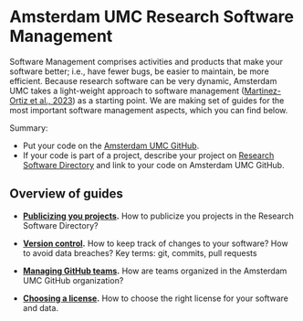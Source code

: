 # Amsterdam UMC Research Software Management 
Software Management comprises activities and products that make your software better; i.e., have fewer bugs, be easier to maintain, be more efficient. Because research software can be very dynamic, Amsterdam UMC takes a light-weight approach to software management ([Martinez-Ortiz et al., 2023](https://doi.org/10.5281/zenodo.7589725)) as a starting point. We are making set of guides for the most important software management aspects, which you can find below.

Summary:
* Put your code on the [Amsterdam UMC GitHub](https://github.com/AmsterdamUMC).
* If your code is part of a project, describe your project on [Research Software Directory](https://research-software-directory.org/organisations/amsterdam-university-medical-centers?page=units) and link to your code on Amsterdam UMC GitHub.

## Overview of guides
* **[Publicizing you projects](projects.md).** How to publicize you projects in the Research Software Directory?

* **[Version control](version-control.md).** How to keep track of changes to your software? How to avoid data breaches? Key terms: git, commits, pull requests

* **[Managing GitHub teams](managing-github-teams.md).** How are teams organized in the Amsterdam UMC GitHub organization?
  
* **[Choosing a license](choosing-license.md).** How to choose the right license for your software and data.
  


